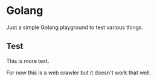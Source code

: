 # Golang

Just a simple Golang playground to test various things.

## Test

This is more text.

For now this is a web crawler but it doesn't work that well.
